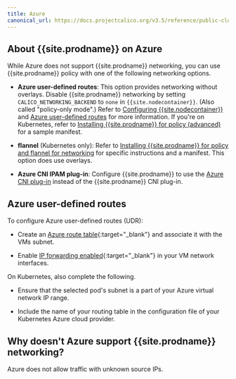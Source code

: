 ```yaml
---
title: Azure
canonical_url: https://docs.projectcalico.org/v3.5/reference/public-cloud/azure
---
```


## About {{site.prodname}} on Azure

While Azure does not support {{site.prodname}} networking, you can use
{{site.prodname}} policy with one of the following networking options.

- **Azure user-defined routes**: This option provides networking without overlays.
  Disable {{site.prodname}} networking by setting `CALICO_NETWORKING_BACKEND` to `none`
  in `{{site.nodecontainer}}`. (Also called "policy-only mode".) Refer to
  [Configuring {{site.nodecontainer}}](../node/configuration) and [Azure user-defined routes](#azure-user-defined-routes) for more information. If you're on Kubernetes, refer to [Installing {{site.prodname}} for policy (advanced)](../../getting-started/kubernetes/installation/other) for
  a sample manifest.

- **flannel** (Kubernetes only): Refer to [Installing {{site.prodname}} for policy and flannel for networking](../../getting-started/kubernetes/installation/flannel)
  for specific instructions and a manifest. This option does use overlays.

- **Azure CNI IPAM plug-in**: Configure {{site.prodname}} to use the
  [Azure CNI plug-in](https://github.com/Azure/azure-container-networking/blob/master/docs/cni.md)
  instead of the {{site.prodname}} CNI plug-in.


## Azure user-defined routes

To configure Azure user-defined routes (UDR):

- Create an [Azure route table][AzureUDRCreate]{:target="_blank"} and
  associatе it with the VMs subnet.

- Enable [IP forwarding enabled][AzureIPForward]{:target="_blank"} in your
  VM network interfaces.

On Kubernetes, also complete the following.

- Ensure that the selected pod's subnet is a part of your Azure virtual
  network IP range.

- Include the name of your routing table in the configuration file of your
  Kubernetes Azure cloud provider.

## Why doesn't Azure support {{site.prodname}} networking?

Azure does not allow traffic with unknown source IPs.

[AzureIPForward]: https://docs.microsoft.com/en-us/azure/virtual-network/virtual-network-network-interface#enable-or-disable-ip-forwarding
[AzureUDR]: https://docs.microsoft.com/en-us/azure/virtual-network/virtual-networks-udr-overview#user-defined
[AzureUDRCreate]: https://docs.microsoft.com/en-us/azure/virtual-network/create-user-defined-route-portal
